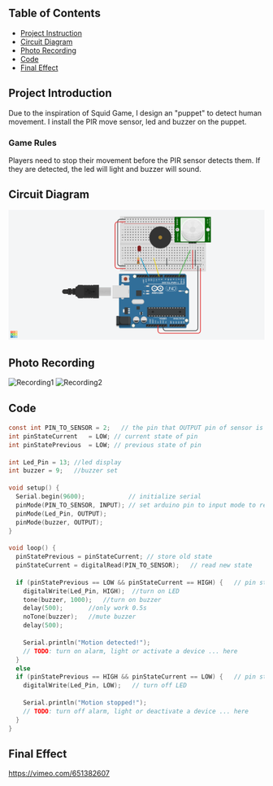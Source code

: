 ## Table of Contents
* [Project Instruction](#project-introduction)
* [Circuit Diagram](#circuit-diagram)
* [Photo Recording](#photo-recording)
* [Code](#code)
* [Final Effect](#final-effect)

## Project Introduction
Due to the inspiration of Squid Game, I design an "puppet" to detect human movement. I install the PIR move sensor, led and buzzer on the puppet.
### Game Rules
Players need to stop their movement before the PIR sensor detects them. If they are detected, the led will light and buzzer will sound.

## Circuit Diagram
![Tinkercad](https://github.com/msc-creative-computing/p-comp-week-1-labs-HarryWuuuuu/blob/69bc29c0c00ad343c35397aadeaa887dd16e48a6/Week%202/Lab%204/Tinkercad.png
)

## Photo Recording
![Recording1](https://github.com/msc-creative-computing/p-comp-week-1-labs-HarryWuuuuu/blob/6e0189ddcfa36e4528839e55c2adf8524dd55708/Week%202/Lab%204/Recording1.png
)
![Recording2](https://github.com/msc-creative-computing/p-comp-week-1-labs-HarryWuuuuu/blob/6e0189ddcfa36e4528839e55c2adf8524dd55708/Week%202/Lab%204/Recording2.png
)

## Code
```c
const int PIN_TO_SENSOR = 2;   // the pin that OUTPUT pin of sensor is connected to
int pinStateCurrent   = LOW; // current state of pin
int pinStatePrevious  = LOW; // previous state of pin

int Led_Pin = 13; //led display
int buzzer = 9;   //buzzer set

void setup() {
  Serial.begin(9600);            // initialize serial
  pinMode(PIN_TO_SENSOR, INPUT); // set arduino pin to input mode to read value from OUTPUT pin of sensor
  pinMode(Led_Pin, OUTPUT);
  pinMode(buzzer, OUTPUT);
}

void loop() {
  pinStatePrevious = pinStateCurrent; // store old state
  pinStateCurrent = digitalRead(PIN_TO_SENSOR);   // read new state
  
  if (pinStatePrevious == LOW && pinStateCurrent == HIGH) {   // pin state change: LOW -> HIGH
    digitalWrite(Led_Pin, HIGH);  //turn on LED
    tone(buzzer, 1000);   //turn on buzzer
    delay(500);       //only work 0.5s
    noTone(buzzer);   //mute buzzer
    delay(500);
    
    Serial.println("Motion detected!");
    // TODO: turn on alarm, light or activate a device ... here
  }
  else
  if (pinStatePrevious == HIGH && pinStateCurrent == LOW) {   // pin state change: HIGH -> LOW
    digitalWrite(Led_Pin, LOW);   // turn off LED
    
    Serial.println("Motion stopped!");
    // TODO: turn off alarm, light or deactivate a device ... here
  }
}
```

## Final Effect
https://vimeo.com/651382607
